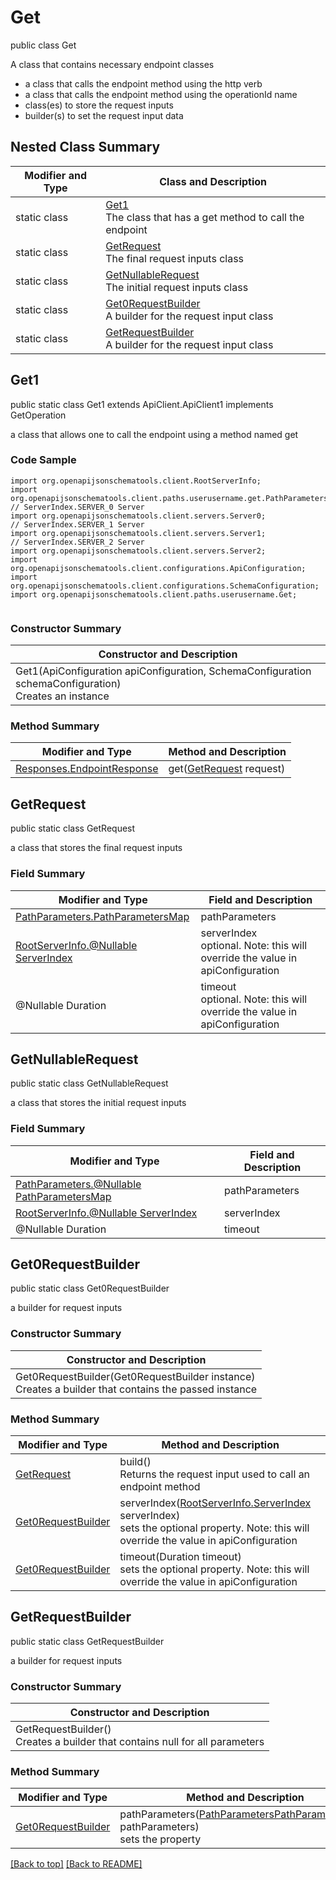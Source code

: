 # Get

public class Get

A class that contains necessary endpoint classes
- a class that calls the endpoint method using the http verb
- a class that calls the endpoint method using the operationId name
- class(es) to store the request inputs
- builder(s) to set the request input data

## Nested Class Summary
| Modifier and Type | Class and Description |
| ----------------- | --------------------- |
| static class | [Get1](#get1)<br>The class that has a get method to call the endpoint |
| static class | [GetRequest](#getrequest)<br>The final request inputs class |
| static class | [GetNullableRequest](#getnullablerequest)<br>The initial request inputs class |
| static class | [Get0RequestBuilder](#get0requestbuilder)<br>A builder for the request input class |
| static class | [GetRequestBuilder](#getrequestbuilder)<br>A builder for the request input class |

## Get1
public static class Get1 extends ApiClient.ApiClient1 implements GetOperation<br>

a class that allows one to call the endpoint using a method named get

### Code Sample
```
import org.openapijsonschematools.client.RootServerInfo;
import org.openapijsonschematools.client.paths.userusername.get.PathParameters;
// ServerIndex.SERVER_0 Server
import org.openapijsonschematools.client.servers.Server0;
// ServerIndex.SERVER_1 Server
import org.openapijsonschematools.client.servers.Server1;
// ServerIndex.SERVER_2 Server
import org.openapijsonschematools.client.servers.Server2;
import org.openapijsonschematools.client.configurations.ApiConfiguration;
import org.openapijsonschematools.client.configurations.SchemaConfiguration;
import org.openapijsonschematools.client.paths.userusername.Get;


```
### Constructor Summary
| Constructor and Description |
| --------------------------- |
| Get1(ApiConfiguration apiConfiguration, SchemaConfiguration schemaConfiguration)<br>Creates an instance |

### Method Summary
| Modifier and Type | Method and Description |
| ----------------- | ---------------------- |
| [Responses.EndpointResponse](../../paths/userusername/get/Responses.md#endpointresponse) | get([GetRequest](#getrequest) request) |

## GetRequest
public static class GetRequest<br>

a class that stores the final request inputs

### Field Summary
| Modifier and Type | Field and Description |
| ----------------- | --------------------- |
| [PathParameters.PathParametersMap](../../paths/userusername/get/PathParameters.md#pathparametersmap) | pathParameters |
| [RootServerInfo.@Nullable ServerIndex](../../RootServerInfo.md#serverindex) | serverIndex<br>optional. Note: this will override the value in apiConfiguration |
| @Nullable Duration | timeout<br>optional. Note: this will override the value in apiConfiguration |

## GetNullableRequest
public static class GetNullableRequest<br>

a class that stores the initial request inputs

### Field Summary
| Modifier and Type | Field and Description |
| ----------------- | --------------------- |
| [PathParameters.@Nullable PathParametersMap](../../paths/userusername/get/PathParameters.md#pathparametersmap) | pathParameters |
| [RootServerInfo.@Nullable ServerIndex](../../RootServerInfo.md#serverindex) | serverIndex |
| @Nullable Duration | timeout |

## Get0RequestBuilder
public static class Get0RequestBuilder<br>

a builder for request inputs

### Constructor Summary
| Constructor and Description |
| --------------------------- |
| Get0RequestBuilder(Get0RequestBuilder instance)<br>Creates a builder that contains the passed instance |

### Method Summary
| Modifier and Type | Method and Description |
| ----------------- | ---------------------- |
| [GetRequest](#getrequest) | build()<br>Returns the request input used to call an endpoint method |
| [Get0RequestBuilder](#get0requestbuilder) | serverIndex([RootServerInfo.ServerIndex](../../RootServerInfo.md#serverindex) serverIndex)<br>sets the optional property. Note: this will override the value in apiConfiguration |
| [Get0RequestBuilder](#get0requestbuilder) | timeout(Duration timeout)<br>sets the optional property. Note: this will override the value in apiConfiguration |

## GetRequestBuilder
public static class GetRequestBuilder<br>

a builder for request inputs

### Constructor Summary
| Constructor and Description |
| --------------------------- |
| GetRequestBuilder()<br>Creates a builder that contains null for all parameters |

### Method Summary
| Modifier and Type | Method and Description |
| ----------------- | ---------------------- |
| [Get0RequestBuilder](#get0requestbuilder) | pathParameters([PathParametersPathParametersMap](../../paths/userusername/get/PathParameters.md#pathparametersmap) pathParameters)<br>sets the property |

[[Back to top]](#top) [[Back to README]](../../../README.md)
